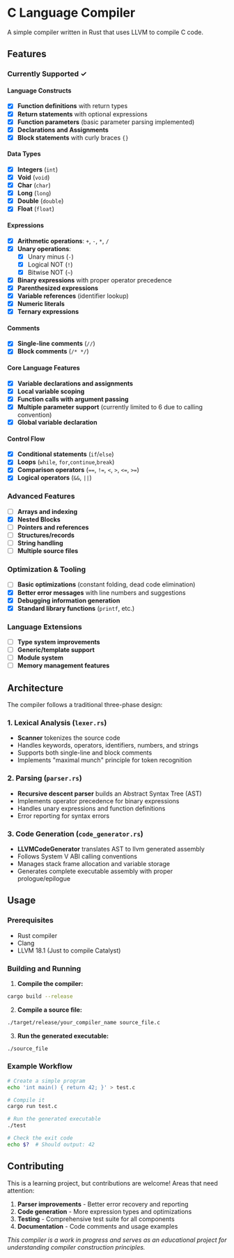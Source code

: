 
# C Language Compiler

A simple compiler written in Rust that uses LLVM to compile C code.

## Features

### Currently Supported ✓

#### Language Constructs

- [x] **Function definitions** with return types
- [x] **Return statements** with optional expressions
- [x] **Function parameters** (basic parameter parsing implemented)
- [x] **Declarations and Assignments**
- [x] **Block statements** with curly braces `{}`

#### Data Types

- [x] **Integers** (`int`)
- [x] **Void** (`void`)
- [x] **Char** (`char`)
- [x] **Long** (`long`)
- [x] **Double** (`double`)
- [x] **Float** (`float`)

#### Expressions

- [x] **Arithmetic operations**: `+`, `-`, `*`, `/`
- [x] **Unary operations**:
  - [x] Unary minus (`-`)
  - [x] Logical NOT (`!`)
  - [x] Bitwise NOT (`~`)
- [x] **Binary expressions** with proper operator precedence
- [x] **Parenthesized expressions**
- [x] **Variable references** (identifier lookup)
- [x] **Numeric literals**
- [x] **Ternary expressions**

#### Comments

- [x] **Single-line comments** (`//`)
- [x] **Block comments** (`/* */`)

#### Core Language Features

- [x] **Variable declarations and assignments**
- [x] **Local variable scoping**
- [x] **Function calls with argument passing**
- [x] **Multiple parameter support** (currently limited to 6 due to calling convention)
- [x] **Global variable declaration**

#### Control Flow

- [x] **Conditional statements** (`if`/`else`)
- [x] **Loops** (`while`, `for`,`continue`,`break`)
- [x] **Comparison operators** (`==`, `!=`, `<`, `>`, `<=`, `>=`)
- [x] **Logical operators** (`&&`, `||`)

### Advanced Features

- [ ] **Arrays and indexing**
- [x] **Nested Blocks**
- [ ] **Pointers and references**
- [ ] **Structures/records**
- [ ] **String handling**
- [ ] **Multiple source files**

### Optimization & Tooling

- [ ] **Basic optimizations** (constant folding, dead code elimination)
- [x] **Better error messages** with line numbers and suggestions
- [x] **Debugging information generation**
- [x] **Standard library functions** (`printf`, etc.)

### Language Extensions

- [ ] **Type system improvements**
- [ ] **Generic/template support**
- [ ] **Module system**
- [ ] **Memory management features**

## Architecture

The compiler follows a traditional three-phase design:

### 1. Lexical Analysis (`lexer.rs`)

- **Scanner** tokenizes the source code
- Handles keywords, operators, identifiers, numbers, and strings
- Supports both single-line and block comments
- Implements "maximal munch" principle for token recognition

### 2. Parsing (`parser.rs`)

- **Recursive descent parser** builds an Abstract Syntax Tree (AST)
- Implements operator precedence for binary expressions
- Handles unary expressions and function definitions
- Error reporting for syntax errors

### 3. Code Generation (`code_generator.rs`)

- **LLVMCodeGenerator** translates AST to llvm generated assembly
- Follows System V ABI calling conventions
- Manages stack frame allocation and variable storage
- Generates complete executable assembly with proper prologue/epilogue

## Usage

### Prerequisites

- Rust compiler
- Clang
- LLVM 18.1 (Just to compile Catalyst)

### Building and Running

1. **Compile the compiler:**

```bash
cargo build --release
```

2. **Compile a source file:**

```bash
./target/release/your_compiler_name source_file.c
```

3. **Run the generated executable:**

```bash
./source_file
```

### Example Workflow

```bash
# Create a simple program
echo 'int main() { return 42; }' > test.c

# Compile it
cargo run test.c

# Run the generated executable
./test

# Check the exit code
echo $?  # Should output: 42
```

## Contributing

This is a learning project, but contributions are welcome! Areas that need attention:

1. **Parser improvements** - Better error recovery and reporting
2. **Code generation** - More expression types and optimizations
3. **Testing** - Comprehensive test suite for all components
4. **Documentation** - Code comments and usage examples

*This compiler is a work in progress and serves as an educational project for understanding compiler construction principles.*
